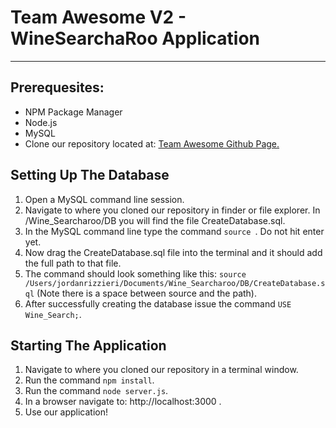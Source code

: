 # Team Awesome V2 - WineSearchaRoo Application
---
## Prerequesites:
* NPM Package Manager
* Node.js
* MySQL
* Clone our repository located at: [Team Awesome Github Page.](https://github.com/demarco40/Wine_Searcharoo)

## Setting Up The Database
1. Open a MySQL command line session.
2. Navigate to where you cloned our repository in finder or file explorer. In /Wine_Searcharoo/DB you will find the file CreateDatabase.sql.
3. In the MySQL command line type the command `source `. Do not hit enter yet.
4. Now drag the CreateDatabase.sql file into the terminal and it should add the full path to that file.
5. The command should look something like this: `source /Users/jordanrizzieri/Documents/Wine_Searcharoo/DB/CreateDatabase.sql` (Note there is a space between source and the path).
6. After successfully creating the database issue the command `USE Wine_Search;`.

## Starting The Application
1. Navigate to where you cloned our repository in a terminal window.
2. Run the command `npm install`.
3. Run the command `node server.js`.
4. In a browser navigate to: http://localhost:3000 . 
5. Use our application!



